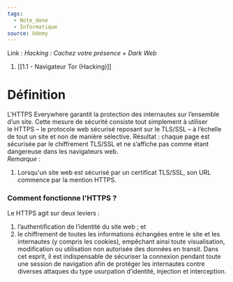 ```yaml
---
tags:
  - Note_done
  - Informatique
source: Udemy
---
```


Link :
_Hacking : Cachez votre présence + Dark Web_
1. [[1.1 - Navigateur Tor (Hacking)]]

# Définition
L'HTTPS Everywhere garantit la protection des internautes sur l’ensemble d’un site. Cette mesure de sécurité consiste tout simplement à utiliser le HTTPS – le protocole web sécurisé reposant sur le TLS/SSL – à l’échelle de tout un site et non de manière sélective. Résultat : chaque page est sécurisée par le chiffrement TLS/SSL et ne s’affiche pas comme étant dangereuse dans les navigateurs web.
\
_Remarque_ : 
1. Lorsqu'un site web est sécurisé par un certificat TLS/SSL, son URL commence par la mention HTTPS.
### Comment fonctionne l'HTTPS ?
Le HTTPS agit sur deux leviers : 
1) l’authentification de l’identité du site web ; et 
2) le chiffrement de toutes les informations échangées entre le site et les internautes (y compris les cookies), empêchant ainsi toute visualisation, modification ou utilisation non autorisée des données en transit. Dans cet esprit, il est indispensable de sécuriser la connexion pendant toute une session de navigation afin de protéger les internautes contre diverses attaques du type usurpation d’identité, injection et interception.